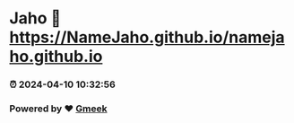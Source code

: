 # Jaho :link: https://NameJaho.github.io/namejaho.github.io 
### :alarm_clock: 2024-04-10 10:32:56 
### Powered by :heart: [Gmeek](https://github.com/Meekdai/Gmeek)
